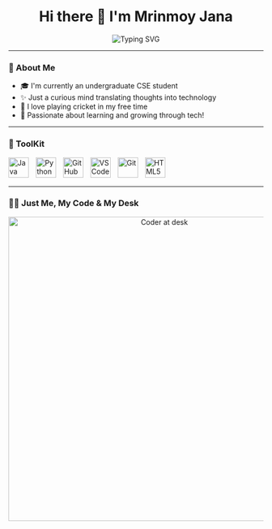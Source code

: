 <h1 align="center">Hi there 👋 I'm Mrinmoy Jana</h1>

<p align="center">
  <img src="https://readme-typing-svg.herokuapp.com?font=Fira+Code&weight=500&size=24&pause=500&duration=3000&color=00FFFF&center=true&vCenter=true&width=500&lines=Welcome+to+my+profile+%F0%9F%91%8B;💡+Exploring+new+tech+every+day" alt="Typing SVG" />
</p>

---

### 🌟 About Me

- 🎓 I'm currently an undergraduate CSE student  
- ✨ Just a curious mind translating thoughts into technology  
- 🏏 I love playing cricket in my free time  
- 🚀 Passionate about learning and growing through tech!

---


### 🧰 ToolKit

<p align="left">
  <img src="https://cdn.jsdelivr.net/gh/devicons/devicon/icons/java/java-original.svg" alt="Java" width="40" height="40" style="margin-right: 10px;" />
  <img src="https://cdn.jsdelivr.net/gh/devicons/devicon/icons/python/python-original.svg" alt="Python" width="40" height="40" style="margin-right: 10px;" />
  <img src="https://cdn.jsdelivr.net/gh/devicons/devicon/icons/github/github-original.svg" alt="GitHub" width="40" height="40" style="margin-right: 10px;" />
  <img src="https://cdn.jsdelivr.net/gh/devicons/devicon/icons/vscode/vscode-original.svg" alt="VS Code" width="40" height="40" style="margin-right: 10px;" />
  <img src="https://cdn.jsdelivr.net/gh/devicons/devicon/icons/git/git-original.svg" alt="Git" width="40" height="40" style="margin-right: 10px;" />
  <img src="https://cdn.jsdelivr.net/gh/devicons/devicon/icons/html5/html5-original.svg" alt="HTML5" width="40" height="40" style="margin-right: 10px;" />
</p>



---

### 👨‍💻 Just Me, My Code & My Desk

<p align="center">
  <img src="https://blogger.googleusercontent.com/img/b/R29vZ2xl/AVvXsEgD7qBkITE2CEBuCY8Gg9z66EoZEKuW2VUiqpDxn2psddL4hODxt8xVVE7u-Hj-Bok_ZDzcwDuImaZsEp_J2BEoQiQqCGuh3VerZEUZFtR8ETCOnNT4q8YXkNISCr3TAk1h8G9LSX1KomadzyaNvxLcQqiVrQZ38qlKULItYvuDdYm_29Zt_UFVx8-Uc0t8/s1600/1000137618.gif" alt="Coder at desk" width="600"/>
</p>

